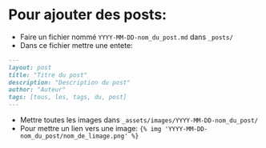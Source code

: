 Pour ajouter des posts:
=======================

- Faire un fichier nommé `YYYY-MM-DD-nom_du_post.md` dans `_posts/`
- Dans ce fichier mettre une entete:
```markdown
---
layout: post
title: "Titre du post"
description: "Description du post"
author: "Auteur"
tags: [tous, les, tags, du, post]
---
```
- Mettre toutes les images dans `_assets/images/YYYY-MM-DD-nom_du_post/`
- Pour mettre un lien vers une image: `{% img 'YYYY-MM-DD-nom_du_post/nom_de_limage.png' %}`

